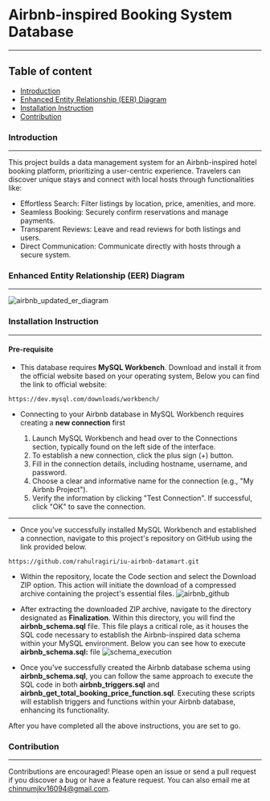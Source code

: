 # Airbnb-inspired Booking System Database
***
## Table of content
- [Introduction](#Introduction)
- [Enhanced Entity Relationship (EER) Diagram](#Enhanced-Entity-Relationship-(EER)-Diagram)
- [Installation Instruction](#Installation-Instruction)
- [Contribution](#Contribution)

### Introduction
***
This project builds a data management system for an Airbnb-inspired hotel booking platform, prioritizing a user-centric experience.  Travelers can discover unique stays and connect with local hosts through functionalities like:

* Effortless Search: Filter listings by location, price, amenities, and more.
* Seamless Booking: Securely confirm reservations and manage payments.
* Transparent Reviews: Leave and read reviews for both listings and users.
* Direct Communication: Communicate directly with hosts through a secure system.

### Enhanced Entity Relationship (EER) Diagram
***
![airbnb_updated_er_diagram](https://github.com/rahulragiri/iu-airbnb-datamart/assets/129837599/c9cdf69f-43ac-4075-a5f1-1aba9577759a)


### Installation Instruction
***

#### Pre-requisite
* This database requires **MySQL Workbench**. Download and install it from the official website based on your operating system, Below you can find the link to official website:

```
https://dev.mysql.com/downloads/workbench/ 
```

* Connecting to your Airbnb database in MySQL Workbench requires creating a **new connection** first

  1. Launch MySQL Workbench and head over to the Connections section, typically found on the left side of the interface.
  2. To establish a new connection, click the plus sign (+) button.
  3. Fill in the connection details, including hostname, username, and password.
  4. Choose a clear and informative name for the connection (e.g., "My Airbnb Project").
  5. Verify the information by clicking "Test Connection". If successful, click "OK" to save the connection.

***

* Once you've successfully installed MySQL Workbench and established a connection, navigate to this project's repository on GitHub using the link provided below.

```
https://github.com/rahulragiri/iu-airbnb-datamart.git
```


* Within the repository, locate the Code section and select the Download ZIP option. This action will initiate the download of a compressed archive containing the project's essential files.
![airbnb_github](https://github.com/rahulragiri/iu-airbnb-datamart/assets/129837599/ac44bb4e-8b7d-40bd-83f5-e509702e0f53)


* After extracting the downloaded ZIP archive, navigate to the directory designated as **Finalization**. Within this directory, you will find the **airbnb_schema.sql** file. This file plays a critical role, as it houses the SQL code necessary to establish the Airbnb-inspired data schema within your MySQL environment. Below you can see how to execute **airbnb_schema.sql:** file
![schema_execution](https://github.com/rahulragiri/iu-airbnb-datamart/assets/129837599/5ba33115-494a-4773-aba4-6d4b61ee7815)

* Once you've successfully created the Airbnb database schema using **airbnb_schema.sql**, you can follow the same approach to execute the SQL code in both **airbnb_triggers.sql** and **airbnb_get_total_booking_price_function.sql**. Executing these scripts will establish triggers and functions within your Airbnb database, enhancing its functionality.

After you have completed all the above instructions, you are set to go.


### Contribution
***
Contributions are encouraged! Please open an issue or send a pull request if you discover a bug or have a feature request. You can also email me at chinnumjkv16094@gmail.com.

